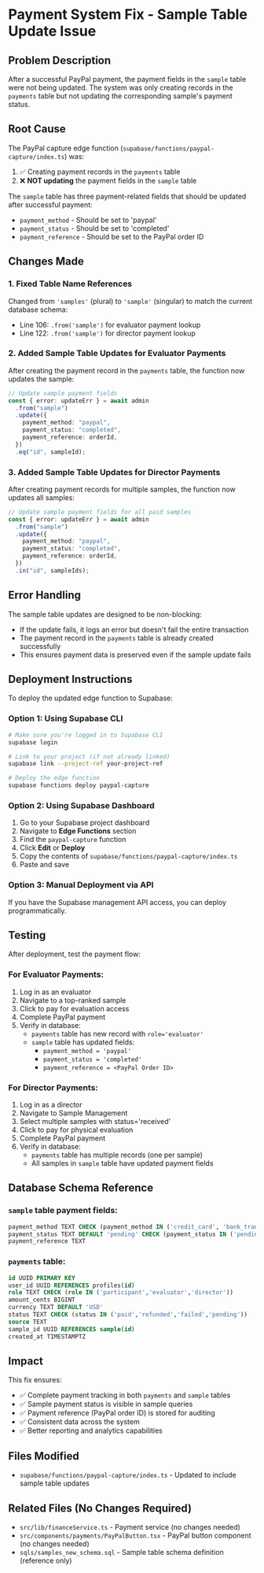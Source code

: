 # Payment System Fix - Sample Table Update Issue

## Problem Description

After a successful PayPal payment, the payment fields in the `sample` table were not being updated. The system was only creating records in the `payments` table but not updating the corresponding sample's payment status.

## Root Cause

The PayPal capture edge function (`supabase/functions/paypal-capture/index.ts`) was:

1. ✅ Creating payment records in the `payments` table
2. ❌ **NOT updating** the payment fields in the `sample` table

The `sample` table has three payment-related fields that should be updated after successful payment:

- `payment_method` - Should be set to 'paypal'
- `payment_status` - Should be set to 'completed'
- `payment_reference` - Should be set to the PayPal order ID

## Changes Made

### 1. Fixed Table Name References

Changed from `'samples'` (plural) to `'sample'` (singular) to match the current database schema:

- Line 106: `.from('sample')` for evaluator payment lookup
- Line 122: `.from('sample')` for director payment lookup

### 2. Added Sample Table Updates for Evaluator Payments

After creating the payment record in the `payments` table, the function now updates the sample:

```typescript
// Update sample payment fields
const { error: updateErr } = await admin
  .from("sample")
  .update({
    payment_method: "paypal",
    payment_status: "completed",
    payment_reference: orderId,
  })
  .eq("id", sampleId);
```

### 3. Added Sample Table Updates for Director Payments

After creating payment records for multiple samples, the function now updates all samples:

```typescript
// Update sample payment fields for all paid samples
const { error: updateErr } = await admin
  .from("sample")
  .update({
    payment_method: "paypal",
    payment_status: "completed",
    payment_reference: orderId,
  })
  .in("id", sampleIds);
```

## Error Handling

The sample table updates are designed to be non-blocking:

- If the update fails, it logs an error but doesn't fail the entire transaction
- The payment record in the `payments` table is already created successfully
- This ensures payment data is preserved even if the sample update fails

## Deployment Instructions

To deploy the updated edge function to Supabase:

### Option 1: Using Supabase CLI

```bash
# Make sure you're logged in to Supabase CLI
supabase login

# Link to your project (if not already linked)
supabase link --project-ref your-project-ref

# Deploy the edge function
supabase functions deploy paypal-capture
```

### Option 2: Using Supabase Dashboard

1. Go to your Supabase project dashboard
2. Navigate to **Edge Functions** section
3. Find the `paypal-capture` function
4. Click **Edit** or **Deploy**
5. Copy the contents of `supabase/functions/paypal-capture/index.ts`
6. Paste and save

### Option 3: Manual Deployment via API

If you have the Supabase management API access, you can deploy programmatically.

## Testing

After deployment, test the payment flow:

### For Evaluator Payments:

1. Log in as an evaluator
2. Navigate to a top-ranked sample
3. Click to pay for evaluation access
4. Complete PayPal payment
5. Verify in database:
   - `payments` table has new record with `role='evaluator'`
   - `sample` table has updated fields:
     - `payment_method = 'paypal'`
     - `payment_status = 'completed'`
     - `payment_reference = <PayPal Order ID>`

### For Director Payments:

1. Log in as a director
2. Navigate to Sample Management
3. Select multiple samples with status='received'
4. Click to pay for physical evaluation
5. Complete PayPal payment
6. Verify in database:
   - `payments` table has multiple records (one per sample)
   - All samples in `sample` table have updated payment fields

## Database Schema Reference

### `sample` table payment fields:

```sql
payment_method TEXT CHECK (payment_method IN ('credit_card', 'bank_transfer', 'paypal'))
payment_status TEXT DEFAULT 'pending' CHECK (payment_status IN ('pending', 'completed', 'failed', 'refunded'))
payment_reference TEXT
```

### `payments` table:

```sql
id UUID PRIMARY KEY
user_id UUID REFERENCES profiles(id)
role TEXT CHECK (role IN ('participant','evaluator','director'))
amount_cents BIGINT
currency TEXT DEFAULT 'USD'
status TEXT CHECK (status IN ('paid','refunded','failed','pending'))
source TEXT
sample_id UUID REFERENCES sample(id)
created_at TIMESTAMPTZ
```

## Impact

This fix ensures:

- ✅ Complete payment tracking in both `payments` and `sample` tables
- ✅ Sample payment status is visible in sample queries
- ✅ Payment reference (PayPal order ID) is stored for auditing
- ✅ Consistent data across the system
- ✅ Better reporting and analytics capabilities

## Files Modified

- `supabase/functions/paypal-capture/index.ts` - Updated to include sample table updates

## Related Files (No Changes Required)

- `src/lib/financeService.ts` - Payment service (no changes needed)
- `src/components/payments/PayPalButton.tsx` - PayPal button component (no changes needed)
- `sqls/samples_new_schema.sql` - Sample table schema definition (reference only)
